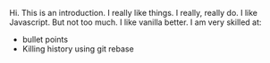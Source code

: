 Hi. This is an introduction. I really like things. I really, really do. 
I like Javascript. But not too much. I like vanilla better.
I am very skilled at: 
* bullet points
* Killing history using git rebase
